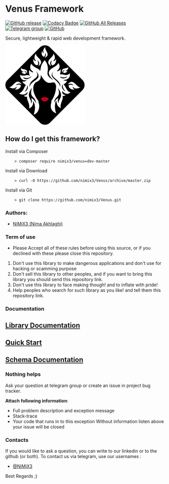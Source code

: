 # Venus Framework

[![GitHub release](https://img.shields.io/badge/release-1.0-blue.svg)](https://github.com/nimix3/Venus)
[![Codacy Badge](https://api.codacy.com/project/badge/Grade/bb9559be5dc14e7b8d06f7c120dc59f9)](https://www.codacy.com/app/nimix3/Venus?utm_source=github.com&amp;utm_medium=referral&amp;utm_content=nimix3/Venus&amp;utm_campaign=Badge_Grade)
[![GitHub All Releases](https://img.shields.io/github/downloads/atom/atom/total.svg)](https://github.com/nimix3/Venus/archive/master.zip)
[![Telegram group](https://img.shields.io/badge/TELEGRAM-GROUP-green.svg)](https://t.me/joinchat/BjokYUiYV6gK9FCUNiB7lw)
[![GitHub](https://img.shields.io/github/license/mashape/apistatus.svg)](https://github.com/nimix3/Venus/blob/master/LICENSE)


Secure, lightweight &amp; rapid web development framework.

<img src="https://github.com/nimix3/Venus/blob/master/Venus/assets/images/venus.png" width="250" height="250">


## How do I get this framework?

Install via Composer

```
	> composer require nimix3/venus=dev-master
```

Install via Download

```
	> curl -O https://github.com/nimix3/Venus/archive/master.zip
```

Install via Git

```
	> git clone https://github.com/nimix3/Venus.git
```


### Authors:

- [NiMiX3 (Nima Akhlaghi)](https://github.com/nimix3)



### Term of use

- Please Accept all of these rules before using this source, or if you declined with these please close this repository.

1. Don't use this library to make dangerous applications and don't use for hacking or scamming purpose
2. Don't sell this library to other peoples, and if you want to bring this library you should send this repository link.
3. Don't use this library to face making though! and to inflate with pride!
4. Help peoples who search for such library as you like! and tell them this repository link.


### Documentation

## [Library Documentation](https://nimix3.github.io/Venus/)

## [Quick Start](https://github.com/nimix3/Venus/wiki/Quick-Start)

## [Schema Documentation](https://nimix3.github.io/Venus/api/)



### Nothing helps

Ask your question at telegram group or create an issue in project bug tracker.

**Attach following information**:
* Full problem description and exception message
* Stack-trace
* Your code that runs in to this exception
Without information listen above your issue will be closed



### Contacts 

If you would like to ask a question, you can write to our linkedin or to the github (or both). To contact us via telegram, use our usernames :  
- [@NiMiX3](https://linkedin.com/in/nimix3)


Best Regards  ;)
